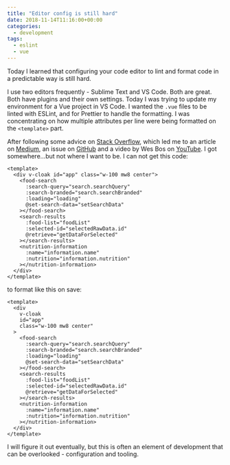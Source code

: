 ```yaml
---
title: "Editor config is still hard"
date: 2018-11-14T11:16:00+00:00
categories:
  - development
tags:
  - eslint
  - vue
---
```


Today I learned that configuring your code editor to lint and format code in a predictable way is still hard.

I use two editors frequently - Sublime Text and VS Code. Both are great. Both have plugins and their own settings. Today I was trying to update my environment for a Vue project in VS Code. I wanted the `.vue` files to be linted with ESLint, and for Prettier to handle the formatting. I was concentrating on how multiple attributes per line were being formatted on the `<template>` part.
<!--more-->

After following some advice on [Stack Overflow](https://stackoverflow.com/questions/52102705/cant-get-correct-autoformat-on-save-in-visual-studio-code-with-eslint-and-prett), which led me to an article on [Medium](https://medium.com/@doppelmutzi/eslint-prettier-vue-workflow-46a3cf54332f), an issue on [GitHub](https://github.com/vuejs/eslint-plugin-vue/issues/557) and a video by Wes Bos on [YouTube](https://youtu.be/YIvjKId9m2c). I got somewhere...but not where I want to be. I can not get this code:

```vue
<template>
  <div v-cloak id="app" class="w-100 mw8 center">
    <food-search
      :search-query="search.searchQuery"
      :search-branded="search.searchBranded"
      :loading="loading"
      @set-search-data="setSearchData"
    ></food-search>
    <search-results
      :food-list="foodList"
      :selected-id="selectedRawData.id"
      @retrieve="getDataForSelected"
    ></search-results>
    <nutrition-information
      :name="information.name"
      :nutrition="information.nutrition"
    ></nutrition-information>
  </div>
</template>
```

to format like this on save:

```vue
<template>
  <div
    v-cloak
    id="app"
    class="w-100 mw8 center"
  >
    <food-search
      :search-query="search.searchQuery"
      :search-branded="search.searchBranded"
      :loading="loading"
      @set-search-data="setSearchData"
    ></food-search>
    <search-results
      :food-list="foodList"
      :selected-id="selectedRawData.id"
      @retrieve="getDataForSelected"
    ></search-results>
    <nutrition-information
      :name="information.name"
      :nutrition="information.nutrition"
    ></nutrition-information>
  </div>
</template>
```

I will figure it out eventually, but this is often an element of development that can be overlooked - configuration and tooling.